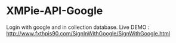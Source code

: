 # XMPie-API-Google

Login with google and in collection database.
Live DEMO : http://www.fxthpis90.com/SignInWithGoogle/SignWithGoogle.html
